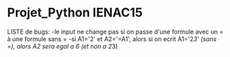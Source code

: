 # Projet_Python IENAC15

LISTE de bugs:
-le input ne change pas si on passe d'une formule avec un = à une formule sans =
-si A1='2' et A2='=A1', alors si on ecrit A1='2*3' (sans =), alors A2 sera egal a 6 (et non a 2*3)